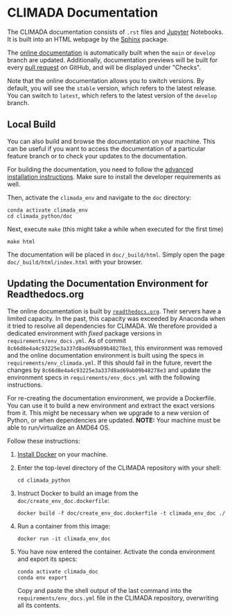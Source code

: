 # CLIMADA Documentation

The CLIMADA documentation consists of ``.rst`` files and [Jupyter](https://jupyter.org/) Notebooks.
It is built into an HTML webpage by the [Sphinx](https://www.sphinx-doc.org/en/master/index.html) package.

The [online documentation](https://climada-python.readthedocs.io/en/stable/) is automatically built when the `main` or `develop` branch are updated.
Additionally, documentation previews will be built for every [pull request](https://github.com/CLIMADA-project/climada_python/pulls) on GitHub, and will be displayed under "Checks".

Note that the online documentation allows you to switch versions.
By default, you will see the `stable` version, which refers to the latest release.
You can switch to `latest`, which refers to the latest version of the `develop` branch.

## Local Build

You can also build and browse the documentation on your machine.
This can be useful if you want to access the documentation of a particular feature branch or to check your updates to the documentation.

For building the documentation, you need to follow the [advanced installation instructions](https://climada-python.readthedocs.io/en/latest/guide/install.html#advanced-instructions).
Make sure to install the developer requirements as well.

Then, activate the `climada_env` and navigate to the `doc` directory:
```
conda activate climada_env
cd climada_python/doc
```

Next, execute `make` (this might take a while when executed for the first time)
```
make html
```

The documentation will be placed in `doc/_build/html`. Simply open the page `doc/_build/html/index.html` with your browser.

## Updating the Documentation Environment for Readthedocs.org

The online documentation is built by [`readthedocs.org`](https://readthedocs.org/).
Their servers have a limited capacity.
In the past, this capacity was exceeded by Anaconda when it tried to resolve all dependencies for CLIMADA.
We therefore provided a dedicated environment with *fixed* package versions in `requirements/env_docs.yml`.
As of commit `8c66d8e4a4c93225e3a337d8ad69ab09b48278e3`, this environment was removed and the online documentation environment is built using the specs in `requirements/env_climada.yml`.
If this should fail in the future, revert the changes by `8c66d8e4a4c93225e3a337d8ad69ab09b48278e3` and update the environment specs in `requirements/env_docs.yml` with the following instructions.

For re-creating the documentation environment, we provide a Dockerfile.
You can use it to build a new environment and extract the exact versions from it.
This might be necessary when we upgrade to a new version of Python, or when dependencies are updated.
**NOTE:** Your machine must be able to run/virtualize an AMD64 OS.

Follow these instructions:

1. [Install Docker](https://docs.docker.com/get-docker/) on your machine.
2. Enter the top-level directory of the CLIMADA repository with your shell:

    ```
    cd climada_python
    ```
3. Instruct Docker to build an image from the `doc/create_env_doc.dockerfile`:

    ```
    docker build -f doc/create_env_doc.dockerfile -t climada_env_doc ./
    ```
4. Run a container from this image:

    ```
    docker run -it climada_env_doc
    ```
5. You have now entered the container.
   Activate the conda environment and export its specs:

    ```
    conda activate climada_doc
    conda env export
    ```
    Copy and paste the shell output of the last command into the `requirements/env_docs.yml` file in the CLIMADA repository, overwriting all its contents.
